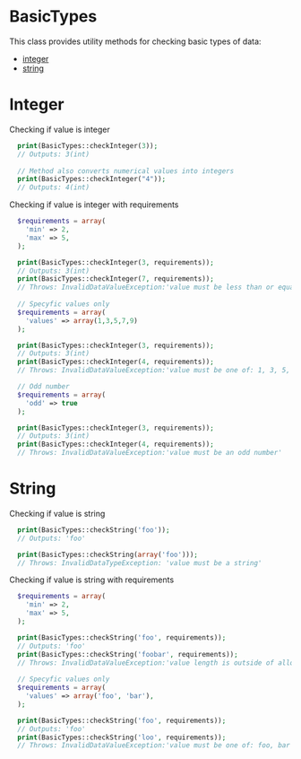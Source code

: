 BasicTypes
===
This class provides utility methods for checking basic types of data:

 * [integer](https://github.com/rybakdigital/ucc/blob/master/docs/BasicTypes.md#integer)
 * [string](https://github.com/rybakdigital/ucc/blob/master/docs/BasicTypes.md#string)

Integer
====
Checking if value is integer
```php
  print(BasicTypes::checkInteger(3));
  // Outputs: 3(int)
  
  // Method also converts numerical values into integers
  print(BasicTypes::checkInteger("4"));
  // Outputs: 4(int)
```
Checking if value is integer with requirements
```php
  $requirements = array(
    'min' => 2,
    'max' => 5,
  );

  print(BasicTypes::checkInteger(3, requirements));
  // Outputs: 3(int)
  print(BasicTypes::checkInteger(7, requirements));
  // Throws: InvalidDataValueException:'value must be less than or equal to 5'
  
  // Specyfic values only
  $requirements = array(
    'values' => array(1,3,5,7,9)
  );

  print(BasicTypes::checkInteger(3, requirements));
  // Outputs: 3(int)
  print(BasicTypes::checkInteger(4, requirements));
  // Throws: InvalidDataValueException:'value must be one of: 1, 3, 5, 7, 9'

  // Odd number
  $requirements = array(
    'odd' => true
  );

  print(BasicTypes::checkInteger(3, requirements));
  // Outputs: 3(int)
  print(BasicTypes::checkInteger(4, requirements));
  // Throws: InvalidDataValueException:'value must be an odd number'
```

String
====
Checking if value is string
```php
  print(BasicTypes::checkString('foo'));
  // Outputs: 'foo'

  print(BasicTypes::checkString(array('foo')));
  // Throws: InvalidDataTypeException: 'value must be a string'
```
Checking if value is string with requirements
```php
  $requirements = array(
    'min' => 2,
    'max' => 5,
  );

  print(BasicTypes::checkString('foo', requirements));
  // Outputs: 'foo'
  print(BasicTypes::checkString('foobar', requirements));
  // Throws: InvalidDataValueException:'value length is outside of allowed range (2 to 5)'
  
  // Specyfic values only
  $requirements = array(
    'values' => array('foo', 'bar'),
  );

  print(BasicTypes::checkString('foo', requirements));
  // Outputs: 'foo'
  print(BasicTypes::checkString('loo', requirements));
  // Throws: InvalidDataValueException:'value must be one of: foo, bar'
```
